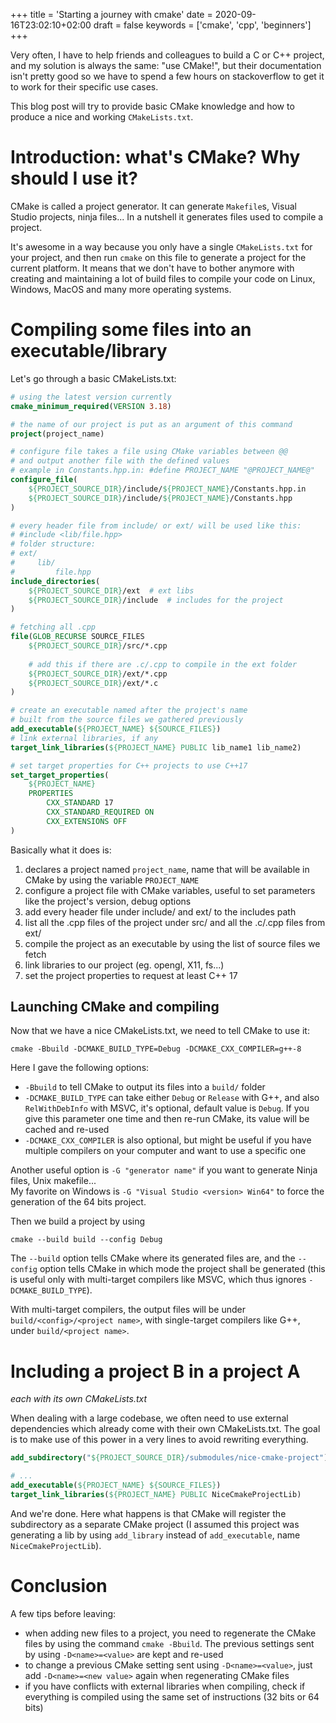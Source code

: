 +++
title = 'Starting a journey with cmake'
date = 2020-09-16T23:02:10+02:00
draft = false
keywords = ['cmake', 'cpp', 'beginners']
+++

Very often, I have to help friends and colleagues to build a C or C++ project, and my solution is always the same: "use CMake!", but their documentation isn't pretty good so we have to spend a few hours on stackoverflow to get it to work for their specific use cases.

This blog post will try to provide basic CMake knowledge and how to produce a nice and working `CMakeLists.txt`.

# Introduction: what's CMake? Why should I use it?

CMake is called a project generator. It can generate `Makefile`s, Visual Studio projects, ninja files... In a nutshell it generates files used to compile a project.

It's awesome in a way because you only have a single `CMakeLists.txt` for your project, and then run `cmake` on this file to generate a project for the current platform. It means that we don't have to bother anymore with creating and maintaining a lot of build files to compile your code on Linux, Windows, MacOS and many more operating systems.

# Compiling some files into an executable/library

Let's go through a basic CMakeLists.txt:

```cmake
# using the latest version currently
cmake_minimum_required(VERSION 3.18)

# the name of our project is put as an argument of this command
project(project_name)

# configure file takes a file using CMake variables between @@
# and output another file with the defined values
# example in Constants.hpp.in: #define PROJECT_NAME "@PROJECT_NAME@"
configure_file(
    ${PROJECT_SOURCE_DIR}/include/${PROJECT_NAME}/Constants.hpp.in
    ${PROJECT_SOURCE_DIR}/include/${PROJECT_NAME}/Constants.hpp
)

# every header file from include/ or ext/ will be used like this:
# #include <lib/file.hpp>
# folder structure:
# ext/
#     lib/
#         file.hpp
include_directories(
    ${PROJECT_SOURCE_DIR}/ext  # ext libs
    ${PROJECT_SOURCE_DIR}/include  # includes for the project
)

# fetching all .cpp
file(GLOB_RECURSE SOURCE_FILES
    ${PROJECT_SOURCE_DIR}/src/*.cpp
  
    # add this if there are .c/.cpp to compile in the ext folder
    ${PROJECT_SOURCE_DIR}/ext/*.cpp
    ${PROJECT_SOURCE_DIR}/ext/*.c
)

# create an executable named after the project's name
# built from the source files we gathered previously
add_executable(${PROJECT_NAME} ${SOURCE_FILES})
# link external libraries, if any
target_link_libraries(${PROJECT_NAME} PUBLIC lib_name1 lib_name2)

# set target properties for C++ projects to use C++17
set_target_properties(
    ${PROJECT_NAME}
    PROPERTIES
        CXX_STANDARD 17
        CXX_STANDARD_REQUIRED ON
        CXX_EXTENSIONS OFF
)
```

Basically what it does is:
1. declares a project named `project_name`, name that will be available in CMake by using the variable `PROJECT_NAME`
1. configure a project file with CMake variables, useful to set parameters like the project's version, debug options
1. add every header file under include/ and ext/ to the includes path
1. list all the .cpp files of the project under src/ and all the .c/.cpp files from ext/
1. compile the project as an executable by using the list of source files we fetch
1. link libraries to our project (eg. opengl, X11, fs...)
1. set the project properties to request at least C++ 17

## Launching CMake and compiling

Now that we have a nice CMakeLists.txt, we need to tell CMake to use it:

```
cmake -Bbuild -DCMAKE_BUILD_TYPE=Debug -DCMAKE_CXX_COMPILER=g++-8
```

Here I gave the following options:
* `-Bbuild` to tell CMake to output its files into a `build/` folder
* `-DCMAKE_BUILD_TYPE` can take either `Debug` or `Release` with G++, and also `RelWithDebInfo` with MSVC, it's optional, default value is `Debug`. If you give this parameter one time and then re-run CMake, its value will be cached and re-used
* `-DCMAKE_CXX_COMPILER` is also optional, but might be useful if you have multiple compilers on your computer and want to use a specific one

Another useful option is `-G "generator name"` if you want to generate Ninja files, Unix makefile...  
My favorite on Windows is `-G "Visual Studio <version> Win64"` to force the generation of the 64 bits project.

Then we build a project by using

```
cmake --build build --config Debug
```

The `--build` option tells CMake where its generated files are, and the `--config` option tells CMake in which mode the project shall be generated (this is useful only with multi-target compilers like MSVC, which thus ignores `-DCMAKE_BUILD_TYPE`).

With multi-target compilers, the output files will be under `build/<config>/<project name>`, with single-target compilers like G++, under `build/<project name>`.

# Including a project B in a project A
*each with its own CMakeLists.txt*

When dealing with a large codebase, we often need to use external dependencies which already come with their own CMakeLists.txt. The goal is to make use of this power in a very lines to avoid rewriting everything.

```cmake
add_subdirectory("${PROJECT_SOURCE_DIR}/submodules/nice-cmake-project")

# ...
add_executable(${PROJECT_NAME} ${SOURCE_FILES})
target_link_libraries(${PROJECT_NAME} PUBLIC NiceCmakeProjectLib)
```

And we're done. Here what happens is that CMake will register the subdirectory as a separate CMake project (I assumed this project was generating a lib by using `add_library` instead of `add_executable`, name `NiceCmakeProjectLib`).

# Conclusion

A few tips before leaving:
* when adding new files to a project, you need to regenerate the CMake files by using the command `cmake -Bbuild`. The previous settings sent by using `-D<name>=<value>` are kept and re-used
* to change a previous CMake setting sent using `-D<name>=<value>`, just add `-D<name>=<new value>` again when regenerating CMake files
* if you have conflicts with external libraries when compiling, check if everything is compiled using the same set of instructions (32 bits or 64 bits)

